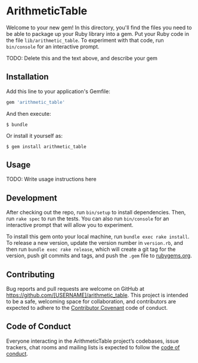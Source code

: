 # ArithmeticTable

Welcome to your new gem! In this directory, you'll find the files you need to be able to package up your Ruby library into a gem. Put your Ruby code in the file `lib/arithmetic_table`. To experiment with that code, run `bin/console` for an interactive prompt.

TODO: Delete this and the text above, and describe your gem

## Installation

Add this line to your application's Gemfile:

```ruby
gem 'arithmetic_table'
```

And then execute:

    $ bundle

Or install it yourself as:

    $ gem install arithmetic_table

## Usage

TODO: Write usage instructions here

## Development

After checking out the repo, run `bin/setup` to install dependencies. Then, run `rake spec` to run the tests. You can also run `bin/console` for an interactive prompt that will allow you to experiment.

To install this gem onto your local machine, run `bundle exec rake install`. To release a new version, update the version number in `version.rb`, and then run `bundle exec rake release`, which will create a git tag for the version, push git commits and tags, and push the `.gem` file to [rubygems.org](https://rubygems.org).

## Contributing

Bug reports and pull requests are welcome on GitHub at https://github.com/[USERNAME]/arithmetic_table. This project is intended to be a safe, welcoming space for collaboration, and contributors are expected to adhere to the [Contributor Covenant](http://contributor-covenant.org) code of conduct.

## Code of Conduct

Everyone interacting in the ArithmeticTable project’s codebases, issue trackers, chat rooms and mailing lists is expected to follow the [code of conduct](https://github.com/[USERNAME]/arithmetic_table/blob/master/CODE_OF_CONDUCT.md).
